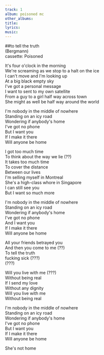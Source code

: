 ```yaml
---
track: 1
album: poisoned mc
other_albums:
title: 
lyrics: 
music: 
---
```

##to tell the truth  
(Bergmann)  
cassette: Poisoned  
  
It's four o'clock in the morning  
We're screaming as we stop to a halt on the ice  
I can't move and I'm looking up  
At a big black empty sky  
I've got a personal message  
I want to sent to my own satellite  
From a guy to a girl half way across town  
She might as well be half way around the world  
  
I'm nobody in the middle of nowhere  
Standing on an icy road  
Wondering if anybody's home  
I've got no phone  
But I want you  
If I make it there  
Will anyone be home  
  
I got too much time  
To think about the way we lie (??)  
It takes too much time  
To cover the distance  
Between our lives  
I'm selling myself in Montreal  
She's a high-class whore in Singapore  
I can still see you  
But I want so much more  
  
I'm nobody in the middle of nowhere  
Standing on an icy road  
Wondering if anybody's home  
I've got no phone  
And I want you  
If I make it there  
Will anyone be home  
  
All your friends betrayed you  
And then you come to me (??)  
To tell the truth  
fucking sick (???)  
(???)  
  
Will you live with me (???)  
Without being real  
If I send my love  
Without any dignity  
Will you live with me  
Without being real  
  
I'm nobody in the middle of nowhere  
Standing on an icy road  
Wondering if anybody's home  
I've got no phone  
But I want you  
If I make it there  
Will anyone be home  
  
She's not home  
